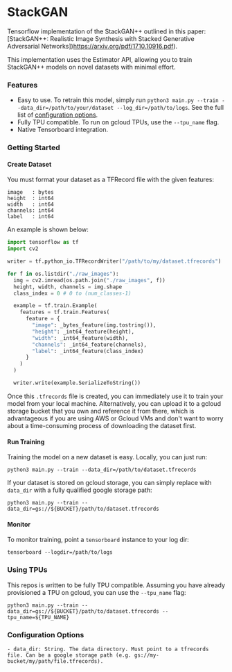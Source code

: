 # StackGAN

Tensorflow implementation of the StackGAN++ outlined in this paper: [StackGAN++: Realistic Image Synthesis with Stacked Generative Adversarial Networks])https://arxiv.org/pdf/1710.10916.pdf).

This implementation uses the Estimator API, allowing you to train StackGAN++ models on novel datasets with minimal effort.

### Features

- Easy to use. To retrain this model, simply run `python3 main.py --train --data_dir=/path/to/your/dataset --log_dir=/path/to/logs`. See the full list of [configuration options](https://google.com).
- Fully TPU compatible. To run on gcloud TPUs, use the `--tpu_name` flag.
- Native Tensorboard integration.

### Getting Started

#### Create Dataset

You must format your dataset as a TFRecord file with the given features:
```
image   : bytes
height  : int64
width   : int64
channels: int64
label   : int64
```

An example is shown below:

```python
import tensorflow as tf
import cv2

writer = tf.python_io.TFRecordWriter("/path/to/my/dataset.tfrecords")

for f in os.listdir("./raw_images"):
  img = cv2.imread(os.path.join("./raw_images", f))
  height, width, channels = img.shape
  class_index = 0 # 0 to (num_classes-1)

  example = tf.train.Example(
    features = tf.train.Features(
      feature = {
        "image": _bytes_feature(img.tostring()),
        "height": _int64_feature(height),
        "width": _int64_feature(width),
        "channels": _int64_feature(channels),
        "label": _int64_feature(class_index)
      }
    )
  )

  writer.write(example.SerializeToString())
```

Once this `.tfrecords` file is created, you can immediately use it to train your model from your local machine. Alternatively, you can upload it to a gcloud storage bucket that you own and reference it from there, which is advantageous if you are using AWS or Gcloud VMs and don't want to worry about a time-consuming process of downloading the dataset first.

#### Run Training

Training the model on a new dataset is easy. Locally, you can just run:

```
python3 main.py --train --data_dir=/path/to/dataset.tfrecords
```

If your dataset is stored on gcloud storage, you can simply replace with `data_dir` with a fully qualified google storage path:

```
python3 main.py --train --data_dir=gs://${BUCKET}/path/to/dataset.tfrecords
```

#### Monitor

To monitor training, point a `tensorboard` instance to your log dir:

```
tensorboard --logdir=/path/to/logs
```

### Using TPUs

This repos is written to be fully TPU compatible. Assuming you have already provisioned a TPU on gcloud, you can use the `--tpu_name` flag:

```
python3 main.py --train --data_dir=gs://${BUCKET}/path/to/dataset.tfrecords --tpu_name=${TPU_NAME}
```

### Configuration Options

```
- data_dir: String. The data directory. Must point to a tfrecords file. Can be a google storage path (e.g. gs://my-bucket/my/path/file.tfrecords).
```
